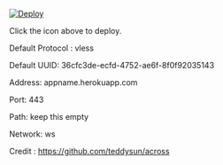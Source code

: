 [![Deploy](https://www.herokucdn.com/deploy/button.png)](https://dashboard.heroku.com/new?template=https://github.com/undodel/xray-heroku)

Click the icon above to deploy.

Default Protocol : vless

Default UUID: 36cfc3de-ecfd-4752-ae6f-8f0f92035143

Address: appname.herokuapp.com

Port: 443

Path: keep this empty

Network: ws

Credit : https://github.com/teddysun/across
